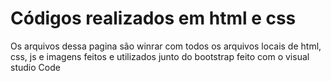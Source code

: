 # Códigos realizados em html e css
Os arquivos dessa pagina são winrar com todos os arquivos locais de html, css, js e imagens feitos e utilizados junto do bootstrap feito com o visual studio Code
